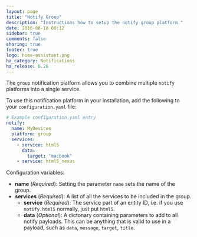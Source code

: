 ```yaml
---
layout: page
title: "Notify Group"
description: "Instructions how to setup the notify group platform."
date: 2016-08-18 00:12
sidebar: true
comments: false
sharing: true
footer: true
logo: home-assistant.png
ha_category: Notifications
ha_release: 0.26
---
```


The `group` notification platform allows you to combine multiple `notify` platforms into a single service.

To use this notification platform in your installation, add the following to your `configuration.yaml` file:

```yaml
# Example configuration.yaml entry
notify:
  name: MyDevices
  platform: group
  services:
    - service: html5
      data:
        target: "macbook"
    - service: html5_nexus
```

Configuration variables:

- **name** (*Required*): Setting the parameter `name` sets the name of the group.
- **services** (*Required*): A list of all the services to be included in the group.
  - **service** (*Required*): The service part of an entity ID, i.e. if you use `notify.html5` normally, just put `html5`.
  - **data** (*Optional*): A dictonary containing parameters to add to all notify payloads. This can be anything that is valid to use in a payload, such as `data`, `message`, `target`, `title`.
